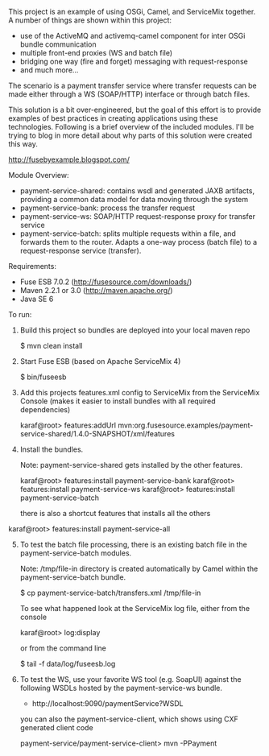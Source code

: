 This project is an example of using OSGi, Camel, and ServiceMix together.
A number of things are shown within this project:

* use of the ActiveMQ and activemq-camel component for inter OSGi bundle communication
* multiple front-end proxies (WS and batch file)
* bridging one way (fire and forget) messaging with request-response
* and much more...

The scenario is a payment transfer service where transfer requests can be made
either through a WS (SOAP/HTTP) interface or through batch files.

This solution is a bit over-engineered, but the goal of this effort is to
provide examples of best practices in creating applications using these
technologies. Following is a brief overview of the included modules. I'll
be trying to blog in more detail about why parts of this solution were created
this way.

http://fusebyexample.blogspot.com/

Module Overview:

* payment-service-shared: contains wsdl and generated JAXB artifacts, providing
  a common data model for data moving through the system
* payment-service-bank: process the transfer request
* payment-service-ws: SOAP/HTTP request-response proxy for transfer service
* payment-service-batch: splits multiple requests within a file, and forwards
  them to the router. Adapts a one-way process (batch file) to a
  request-response service (transfer).

Requirements:

* Fuse ESB 7.0.2 (http://fusesource.com/downloads/)
* Maven 2.2.1 or 3.0 (http://maven.apache.org/)
* Java SE 6

To run:

1) Build this project so bundles are deployed into your local maven repo

    <project home> $ mvn clean install

2) Start Fuse ESB (based on Apache ServiceMix 4)

    <Fuse ESB home> $ bin/fuseesb

3) Add this projects features.xml config to ServiceMix from the ServiceMix
   Console (makes it easier to install bundles with all required dependencies)

    karaf@root> features:addUrl mvn:org.fusesource.examples/payment-service-shared/1.4.0-SNAPSHOT/xml/features


4) Install the bundles.

   Note: payment-service-shared gets installed by the other features.

    karaf@root> features:install payment-service-bank
    karaf@root> features:install payment-service-ws
    karaf@root> features:install payment-service-batch

   there is also a shortcut features that installs all the others

karaf@root> features:install payment-service-all

5) To test the batch file processing, there is an existing batch file in the
   payment-service-batch modules.

   Note: <Fuse ESB Home>/tmp/file-in directory is created automatically by
         Camel within the payment-service-batch bundle.

    <project home> $ cp payment-service-batch/transfers.xml <ServiceMix Home>/tmp/file-in

   To see what happened look at the ServiceMix log file, either from the console

    karaf@root> log:display

   or from the command line

    <Fuse ESB home> $ tail -f data/log/fuseesb.log

6) To test the WS, use your favorite WS tool (e.g. SoapUI) against the following
   WSDLs hosted by the payment-service-ws bundle.
   * http://localhost:9090/paymentService?WSDL

   you can also the payment-service-client, which shows using CXF generated
   client code

    payment-service/payment-service-client> mvn -PPayment
